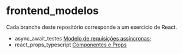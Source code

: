 # frontend_modelos
Cada branche deste repositório corresponde a um exercicio de React. 

- async_await_testes [Modelo de requisições assíncronas](https://github.com/severidade/frontend_modelos/tree/async_await_testes);
- react_props_typescript [Componentes e Props]([react_props_typescript](https://github.com/severidade/frontend_modelos/tree/react_props_typescript?tab=readme-ov-file)https://github.com/severidade/frontend_modelos/tree/react_props_typescript?tab=readme-ov-file)
